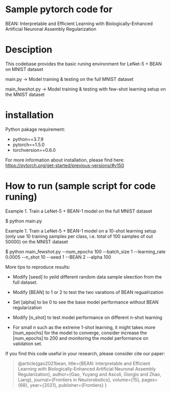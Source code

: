 
# Sample pytorch code for

BEAN: Interpretable and Efficient Learning with Biologically-Enhanced Artificial Neuronal Assembly Regularization

# Desciption

This codebase provides the basic runing environment for LeNet-5 + BEAN on MNIST dataset

main.py -> Model training & testing on the full MNIST dataset

main_fewshot.py -> Model training & testing with few-shot learning setup on the MNIST dataset

#  installation

Python pakage requirement:
- python==3.7.9
- pytorch==1.5.0 
- torchversion==0.6.0

For more information about installation, please find here:
https://pytorch.org/get-started/previous-versions/#v150

# How to run (sample script for code runing)

Example 1. Train a LeNet-5 + BEAN-1 model on the full MNIST dataset

$ python main.py

Example 1. Train a LeNet-5 + BEAN-1 model on a 10-shot learning setup (only use 10 training samples per class, i.e. total of 100 samples of out 50000) on the MNIST dataset

$ python main_fewshot.py --num_epochs 100 --batch_size 1 --learning_rate 0.0005 --n_shot 10 --seed 1 --BEAN 2 --alpha 100

More tips to reproduce results:

- Modify [seed] to yeild different random data sample sleection from the full dataset.

- Modify [BEAN] to 1 or 2 to test the two varations of BEAN regualrization
- Set [alpha] to be 0 to see the base model performance without BEAN regularization

- Modify [n_shot] to test model performance on different n-shot learning
- For small n such as the extreme 1-shot learning, it might takes more [num_epochs] for the model to converge, consider increase the [num_epochs] to 200 and monitoring the model performance on validation set. 

If you find this code useful in your research, please consider cite our paper:

> @article{gao2021bean,
> title={BEAN: Interpretable and Efficient Learning with Biologically-Enhanced Artificial Neuronal Assembly Regularization},
> author={Gao, Yuyang and Ascoli, Giorgio and Zhao, Liang},
> journal={Frontiers in Neurorobotics},
> volume={15},
> pages={68},
> year={2021},
> publisher={Frontiers}
> }

